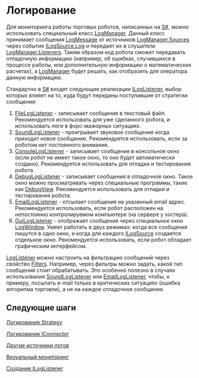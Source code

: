 # Логирование

Для мониторинга работы торговых роботов, написанных на [S\#](StockSharpAbout.md), можно использовать специальный класс [LogManager](xref:StockSharp.Logging.LogManager). Данный класс принимает сообщения [LogMessage](xref:StockSharp.Logging.LogMessage) от источников [LogManager.Sources](xref:StockSharp.Logging.LogManager.Sources) через событие [ILogSource.Log](xref:StockSharp.Logging.ILogSource.Log) и передает их в слушатели [LogManager.Listeners](xref:StockSharp.Logging.LogManager.Listeners). Таким образом код робота сможет передавать отладочную информацию (например, об ошибках, случившихся в процессе работы, или дополнительную информацию о математических расчетах), а [LogManager](xref:StockSharp.Logging.LogManager) будет решать, как отобразить для оператора данную информацию. 

Стандартно в [S\#](StockSharpAbout.md) входят следующие реализации [ILogListener](xref:StockSharp.Logging.ILogListener), выбор которых влияет на то, куда будут переданы поступившие от стратегии сообщения: 

1. [FileLogListener](xref:StockSharp.Logging.FileLogListener) \- записывает сообщения в текстовый файл. Рекомендуется использовать для уже сделанного робота, и использовать логи в форс\-мажорных ситуациях. 
2. [SoundLogListener](xref:StockSharp.Xaml.SoundLogListener) \- проигрывает звуковое сообщение когда приходит новое сообщение. Рекомендуется использовать, если за роботом нет постоянного внимания. 
3. [ConsoleLogListener](xref:StockSharp.Logging.ConsoleLogListener) \- записывает сообщения в консольное окно (если робот не имеет такое окно, то оно будет автоматически создано). Рекомендуется использовать для отладки и тестирования робота. 
4. [DebugLogListener](xref:StockSharp.Logging.DebugLogListener) \- записывает сообщения в отладочное окно. Такое окно можно просматривать через специальные программы, такие как [DebugView](https://technet.microsoft.com/en-us/sysinternals/bb896647.aspx). Рекомендуется использовать для отладки и тестирования робота. 
5. [EmailLogListener](xref:StockSharp.Logging.EmailLogListener) \- отсылает сообщения на указанный email адрес. Рекомендуется использовать, если робот расположен на непостоянно контролируемом компьютере (на сервере у хостера). 
6. [GuiLogListener](xref:StockSharp.Xaml.GuiLogListener) \- отображает сообщения через специальное окно [LogWindow](xref:StockSharp.Xaml.LogWindow). Умеет работать в двух режимах: когда все сообщения пишутся в одно окно, и когда для каждого [ILogSource](xref:StockSharp.Logging.ILogSource) создается отдельное окно. Рекомендуется использовать, если робот обладает графическим интерфейсом. 

[LogListener](xref:StockSharp.Logging.LogListener) можно настроить на фильтрацию сообщений через свойство [Filters](xref:StockSharp.Logging.LogListener.Filters). Например, через фильтры можно задать, какой тип сообщений стоит обрабатывать. Это особенно полезно в случаях использования [SoundLogListener](xref:StockSharp.Xaml.SoundLogListener) или [EmailLogListener](xref:StockSharp.Logging.EmailLogListener), чтобы, к примеру, посылать e\-mail только в критических ситуациях (ошибка алгоритма торговли), а не на каждое отладочное сообщение. 

## Следующие шаги

[Логирование Strategy](LoggingStrategy.md)

[Логирование IConnector](LoggingITrader.md)

[Другие источники логов](AppLogging.md)

[Визуальный мониторинг](LoggingMonitorWindow.md)

[Создание ILogListener](LoggingCustomListener.md)
